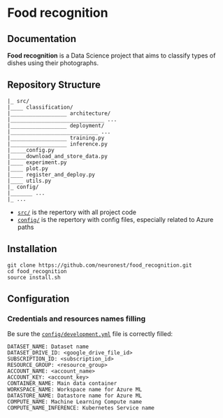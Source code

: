 
# Food recognition


## Documentation <a name="documentation"></a>

**Food recognition** is a Data Science project that aims to classify types of dishes using their photographs.

## Repository Structure <a name="repository-structure"></a>

```
|_ src/
|____ classification/
|__________________ architecture/
|______________________________ ...
|__________________ deployment/
|____________________________ ...
|__________________ training.py
|__________________ inference.py
|_____config.py
|_____download_and_store_data.py
|____ experiment.py
|____ plot.py
|____ register_and_deploy.py
|____ utils.py
|_ config/
|_______ ...
|_ ...
```

- [```src/```](src) is the repertory with all project code
- [```config/```](config) is the repertory with config files, especially related to Azure paths


## Installation <a name="installation"></a>


```shell**
git clone https://github.com/neuronest/food_recognition.git
cd food_recognition
source install.sh
```

## Configuration <a name="config"></a>

### Credentials and resources names filling

Be sure the [```config/development.yml```](config/development.yml) file is correctly filled:

```
DATASET_NAME: Dataset name
DATASET_DRIVE_ID: <google_drive_file_id>  
SUBSCRIPTION_ID: <subscription_id>  
RESOURCE_GROUP: <resource_group>  
ACCOUNT_NAME: <account_name>  
ACCOUNT_KEY: <account_key>  
CONTAINER_NAME: Main data container
WORKSPACE_NAME: Workspace name for Azure ML
DATASTORE_NAME: Datastore name for Azure ML
COMPUTE_NAME: Machine Learning Compute name 
COMPUTE_NAME_INFERENCE: Kubernetes Service name
```
